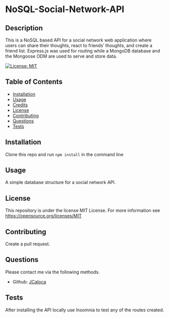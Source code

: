 # NoSQL-Social-Network-API

## Description

This is a NoSQL based API for a social network web application where users can share their thoughts, react to friends’ thoughts, and create a friend list. Express.js was used for routing while a MongoDB database and the Mongoose ODM are used to serve and store data.

[![License: MIT](https://img.shields.io/badge/License-MIT-yellow.svg)](https://opensource.org/licenses/MIT)

## Table of Contents

- [Installation](#installation)
- [Usage](#usage)
- [Credits](#credits)
- [License](#license)
- [Contributing](#contributing)
- [Questions](#questions)
- [Tests](#tests)

## Installation

Clone this repo and run `npm install` in the command line

## Usage

A simple database structure for a social network API.

## License

This repository is under the license MIT License.
For more information see https://opensource.org/licenses/MIT

## Contributing

Create a pull request.

## Questions

Please contact me via the following methods.

- Github: [JCaloca](https://github.com/JCaloca)

## Tests

After installing the API locally use Insomnia to test any of the routes created.
